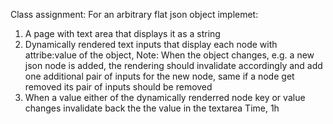 Class assignment:
For an arbitrary flat json object implemet:

1) A page with text area that displays it as a string
2) Dynamically rendered text inputs that display
each node with attribe:value of the object, 
Note: When the object changes, e.g. a new json node is added, 
the rendering should  invalidate accordingly and add one additional pair of inputs
for the new node, same if a node get removed its pair of inputs should be removed
3) When a value either of the dynamically renderred node key or value changes invalidate back the the value in the textarea 
Time, 1h
